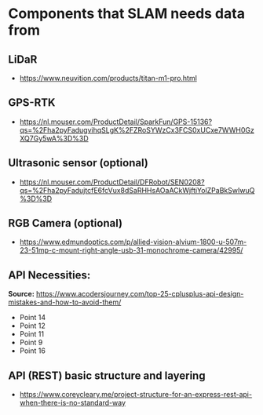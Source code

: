 # Components that SLAM needs data from

## LiDaR
- https://www.neuvition.com/products/titan-m1-pro.html

## GPS-RTK
- https://nl.mouser.com/ProductDetail/SparkFun/GPS-15136?qs=%2Fha2pyFadugvihqSLgK%2FZRoSYWzCx3FCS0xUCxe7WWH0GzXQ7Gy5wA%3D%3D

## Ultrasonic sensor (optional)
- https://nl.mouser.com/ProductDetail/DFRobot/SEN0208?qs=%2Fha2pyFadujtcfE6fcVux8dSaRHHsAOaACkWjftiYolZPaBkSwIwuQ%3D%3D

## RGB Camera (optional)
- https://www.edmundoptics.com/p/allied-vision-alvium-1800-u-507m-23-51mp-c-mount-right-angle-usb-31-monochrome-camera/42995/

## API Necessities:
**Source:** https://www.acodersjourney.com/top-25-cplusplus-api-design-mistakes-and-how-to-avoid-them/

- Point 14
- Point 12
- Point 11
- Point 9
- Point 16

## API (REST) basic structure and layering
- https://www.coreycleary.me/project-structure-for-an-express-rest-api-when-there-is-no-standard-way